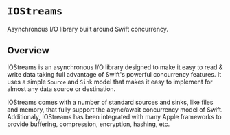 # ``IOStreams``

Asynchronous I/O library built around Swift concurrency.

## Overview

IOStreams is an asynchronous I/O library designed to make it easy to read & write data taking full advantage of
Swift's powerful concurrency features. It uses a simple ``Source`` and ``Sink`` model that makes it easy to implement
for almost any data source or destination.

IOStreams comes with a number of standard sources and sinks, like files and memory, that fully support the async/await
concurrency model of Swift. Additionaly, IOStreams has been integrated with many Apple frameworks to provide buffering,
compression, encryption, hashing, etc.
